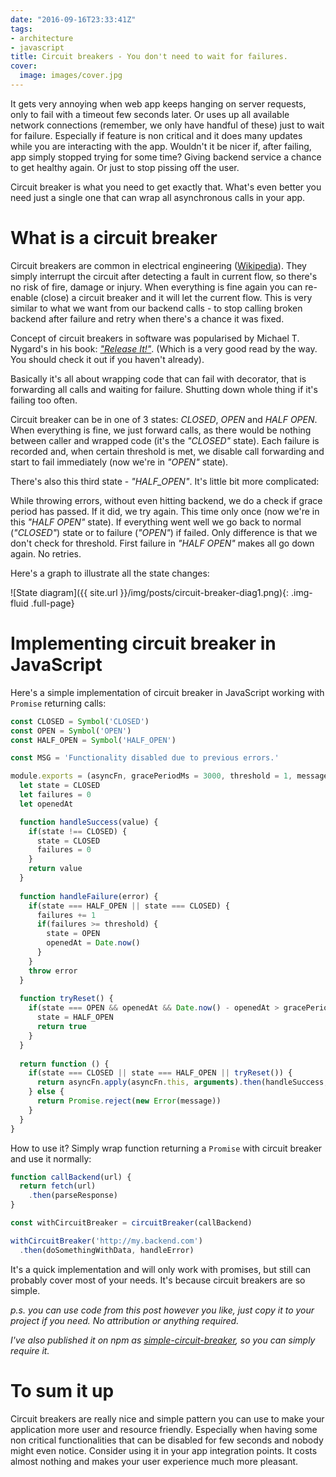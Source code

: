 ```yaml
---
date: "2016-09-16T23:33:41Z"
tags:
- architecture
- javascript
title: Circuit breakers - You don't need to wait for failures.
cover:
  image: images/cover.jpg
---
```



It gets very annoying when web app keeps hanging on server requests, only to fail with a timeout few seconds later. Or uses up all available network connections (remember, we only have handful of these) just to wait for failure. Especially if feature is non critical and it does many updates while you are interacting with the app. Wouldn't it be nicer if, after failing, app simply stopped trying for some time? Giving backend service a chance to get healthy again. Or just to stop pissing off the user.

Circuit breaker is what you need to get exactly that. What's even better you need just a single one that can wrap all asynchronous calls in your app.

# What is a circuit breaker

Circuit breakers are common in electrical engineering ([Wikipedia](https://en.wikipedia.org/wiki/Circuit_breaker)). They simply interrupt the circuit after detecting a fault in current flow, so there's no risk of fire, damage or injury. When everything is fine again you can re-enable (close) a circuit breaker and it will let the current flow. This is very similar to what we want from our backend calls - to stop calling broken backend after failure and retry when there's a chance it was fixed.

Concept of circuit breakers in software was popularised by Michael T. Nygard's in his book: *["Release It!"](https://pragprog.com/book/mnee/release-it)*. (Which is a very good read by the way. You should check it out if you haven't already).

Basically it's all about wrapping code that can fail with decorator, that is forwarding all calls and waiting for failure. Shutting down whole thing if it's failing too often.

Circuit breaker can be in one of 3 states: *CLOSED*, *OPEN* and *HALF OPEN*. When everything is fine, we just forward calls, as there would be nothing between caller and wrapped code (it's the *"CLOSED"* state). Each failure is recorded and, when certain threshold is met, we disable call forwarding and start to fail immediately (now we're in  *"OPEN"* state).

There's also this third state - *"HALF_OPEN"*. It's little bit more complicated:

While throwing errors, without even hitting backend, we do a check if grace period has passed. If it did, we try again. This time only once (now we're in this *"HALF OPEN"* state). If everything went well we go back to normal (*"CLOSED"*) state or to failure (*"OPEN"*) if failed. Only difference is that we don't check for threshold. First failure in *"HALF OPEN"* makes all go down again. No retries.

Here's a graph to illustrate all the state changes: 

![State diagram]({{ site.url }}/img/posts/circuit-breaker-diag1.png){: .img-fluid .full-page}

# Implementing circuit breaker in JavaScript

Here's a simple implementation of circuit breaker in JavaScript working with `Promise` returning calls:

```javascript
const CLOSED = Symbol('CLOSED')
const OPEN = Symbol('OPEN')
const HALF_OPEN = Symbol('HALF_OPEN')

const MSG = 'Functionality disabled due to previous errors.'

module.exports = (asyncFn, gracePeriodMs = 3000, threshold = 1, message = MSG) => {
  let state = CLOSED
  let failures = 0
  let openedAt

  function handleSuccess(value) {
    if(state !== CLOSED) {
      state = CLOSED
      failures = 0
    }
    return value
  }
  
  function handleFailure(error) {
    if(state === HALF_OPEN || state === CLOSED) {
      failures += 1
      if(failures >= threshold) {
        state = OPEN
        openedAt = Date.now()
      }
    }
    throw error
  }
  
  function tryReset() {
    if(state === OPEN && openedAt && Date.now() - openedAt > gracePeriodMs) {
      state = HALF_OPEN
      return true
    }
  }
  
  return function () {
    if(state === CLOSED || state === HALF_OPEN || tryReset()) {
      return asyncFn.apply(asyncFn.this, arguments).then(handleSuccess, handleFailure)
    } else {
      return Promise.reject(new Error(message))
    }
  }
}
```

How to use it? Simply wrap function returning a `Promise` with circuit breaker and use it normally:

```javascript
function callBackend(url) {
  return fetch(url)
    .then(parseResponse)
}

const withCircuitBreaker = circuitBreaker(callBackend)

withCircuitBreaker('http://my.backend.com')
  .then(doSomethingWithData, handleError)
``` 

It's a quick implementation and will only work with promises, but still can probably cover most of your needs. It's because circuit breakers are so simple.

*p.s. you can use code from this post however you like, just copy it to your project if you need. No attribution or anything required.*

*I've also published it on npm as [simple-circuit-breaker](https://www.npmjs.com/package/simple-circuit-breaker), so you can simply require it.*

# To sum it up

Circuit breakers are really nice and simple pattern you can use to make your application more user and resource friendly. Especially when having some non critical functionalities that can be disabled for few seconds and nobody might even notice. Consider using it in your app integration points. It costs almost nothing and makes your user experience much more pleasant.
